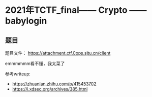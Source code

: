 # 2021年TCTF_final—— Crypto —— babylogin

## 题目
题目文件： https://attachment.ctf.0ops.sjtu.cn/client

emmmmmm看不懂，我太菜了

参考writeup: 
* https://zhuanlan.zhihu.com/p/415453702
* https://l.xdsec.org/archives/385.html